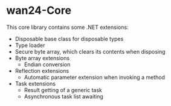 # wan24-Core

This core library contains some .NET extensions:

- Disposable base class for disposable types
- Type loader
- Secure byte array, which clears its contents when disposing
- Byte array extensions
    - Endian conversion
- Reflection extensions
    - Automatic parameter extension when invoking a method
- Task extensions
    - Result getting of a generic task
    - Asynchronous task list awaiting

